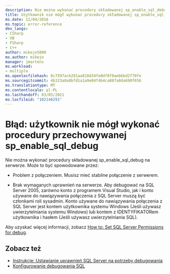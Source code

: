 ```yaml
---
description: Nie można wykonać procedury składowanej sp_enable_sql_debug na serwerze.
title: Użytkownik nie mógł wykonać procedury składowanej sp_enable_sql_debug | Microsoft Docs
ms.date: 11/04/2016
ms.topic: error-reference
dev_langs:
- CSharp
- VB
- FSharp
- C++
author: mikejo5000
ms.author: mikejo
manager: jmartens
ms.workload:
- multiple
ms.openlocfilehash: 8c7597acb201aa810d34fe0df0f0aebbbd2f70fe
ms.sourcegitcommit: 4b323a8a8bfd1a1a9e84f4b4ca88fa8da690f656
ms.translationtype: MT
ms.contentlocale: pl-PL
ms.lasthandoff: 03/05/2021
ms.locfileid: "102146291"
---
```

# <a name="error-user-could-not-execute-stored-procedure-sp_enable_sql_debug"></a>Błąd: użytkownik nie mógł wykonać procedury przechowywanej sp_enable_sql_debug

Nie można wykonać procedury składowanej sp_enable_sql_debug na serwerze. Może to być spowodowane przez:

- Problem z połączeniem. Musisz mieć stabilne połączenie z serwerem.

- Brak wymaganych uprawnień na serwerze. Aby debugować na SQL Server 2005, zarówno konto z programem Visual Studio, jak i konto używane do nawiązywania połączenia z SQL Server muszą być członkami roli sysadmin. Konto używane do nawiązywania połączenia z SQL Server jest kontem użytkownika systemu Windows (Jeśli używasz uwierzytelniania systemu Windows) lub kontem z IDENTYFIKATORem użytkownika i hasłem (Jeśli używasz uwierzytelniania SQL).

Aby uzyskać więcej informacji, zobacz [How to: Set SQL Server Permissions for debug](/previous-versions/w1bhybwz(v=vs.100)).

## <a name="see-also"></a>Zobacz też

- [Instrukcje: Ustawianie uprawnień SQL Server na potrzeby debugowania](/previous-versions/w1bhybwz(v=vs.100))
- [Konfigurowanie debugowania SQL](/previous-versions/visualstudio/visual-studio-2010/s4sszxst\(v\=vs.100\))
